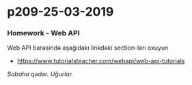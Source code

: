 # p209-25-03-2019

### Homework - Web API
Web API barəsində aşağıdakı linkdəki section-ları oxuyun
- https://www.tutorialsteacher.com/webapi/web-api-tutorials

*Sabaha qədər. Uğurlar.*
